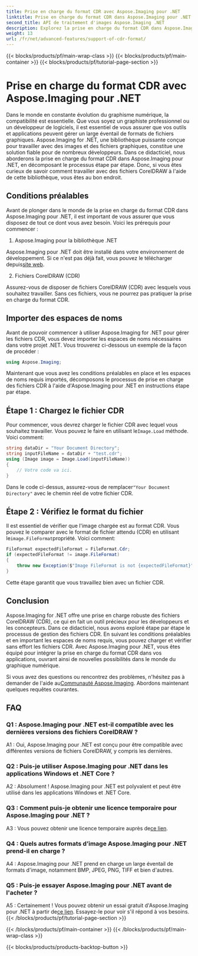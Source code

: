 ```yaml
---
title: Prise en charge du format CDR avec Aspose.Imaging pour .NET
linktitle: Prise en charge du format CDR dans Aspose.Imaging pour .NET
second_title: API de traitement d'images Aspose.Imaging .NET
description: Explorez la prise en charge du format CDR dans Aspose.Imaging pour .NET. Guide étape par étape pour charger et vérifier les fichiers CorelDRAW. Parfait pour les développeurs et les concepteurs.
weight: 13
url: /fr/net/advanced-features/support-of-cdr-format/
---
```


{{< blocks/products/pf/main-wrap-class >}}
{{< blocks/products/pf/main-container >}}
{{< blocks/products/pf/tutorial-page-section >}}

# Prise en charge du format CDR avec Aspose.Imaging pour .NET

Dans le monde en constante évolution du graphisme numérique, la compatibilité est essentielle. Que vous soyez un graphiste professionnel ou un développeur de logiciels, il est essentiel de vous assurer que vos outils et applications peuvent gérer un large éventail de formats de fichiers graphiques. Aspose.Imaging for .NET, une bibliothèque puissante conçue pour travailler avec des images et des fichiers graphiques, constitue une solution fiable pour de nombreux développeurs. Dans ce didacticiel, nous aborderons la prise en charge du format CDR dans Aspose.Imaging pour .NET, en décomposant le processus étape par étape. Donc, si vous êtes curieux de savoir comment travailler avec des fichiers CorelDRAW à l'aide de cette bibliothèque, vous êtes au bon endroit.

## Conditions préalables

Avant de plonger dans le monde de la prise en charge du format CDR dans Aspose.Imaging pour .NET, il est important de vous assurer que vous disposez de tout ce dont vous avez besoin. Voici les prérequis pour commencer :

1. Aspose.Imaging pour la bibliothèque .NET

 Aspose.Imaging pour .NET doit être installé dans votre environnement de développement. Si ce n'est pas déjà fait, vous pouvez le télécharger depuis[site web](https://releases.aspose.com/imaging/net/).

2. Fichiers CorelDRAW (CDR)

Assurez-vous de disposer de fichiers CorelDRAW (CDR) avec lesquels vous souhaitez travailler. Sans ces fichiers, vous ne pourrez pas pratiquer la prise en charge du format CDR.

## Importer des espaces de noms

Avant de pouvoir commencer à utiliser Aspose.Imaging for .NET pour gérer les fichiers CDR, vous devez importer les espaces de noms nécessaires dans votre projet .NET. Vous trouverez ci-dessous un exemple de la façon de procéder :

```csharp
using Aspose.Imaging;
```

Maintenant que vous avez les conditions préalables en place et les espaces de noms requis importés, décomposons le processus de prise en charge des fichiers CDR à l'aide d'Aspose.Imaging pour .NET en instructions étape par étape.

## Étape 1 : Chargez le fichier CDR

 Pour commencer, vous devrez charger le fichier CDR avec lequel vous souhaitez travailler. Vous pouvez le faire en utilisant le`Image.Load` méthode. Voici comment:

```csharp
string dataDir = "Your Document Directory";
string inputFileName = dataDir + "test.cdr";
using (Image image = Image.Load(inputFileName))
{
    // Votre code va ici.
}
```

 Dans le code ci-dessus, assurez-vous de remplacer`"Your Document Directory"` avec le chemin réel de votre fichier CDR.

## Étape 2 : Vérifiez le format du fichier

 Il est essentiel de vérifier que l'image chargée est au format CDR. Vous pouvez le comparer avec le format de fichier attendu (CDR) en utilisant le`image.FileFormat`propriété. Voici comment:

```csharp
FileFormat expectedFileFormat = FileFormat.Cdr;
if (expectedFileFormat != image.FileFormat)
{
    throw new Exception($"Image FileFormat is not {expectedFileFormat}");
}
```

Cette étape garantit que vous travaillez bien avec un fichier CDR.

## Conclusion

Aspose.Imaging for .NET offre une prise en charge robuste des fichiers CorelDRAW (CDR), ce qui en fait un outil précieux pour les développeurs et les concepteurs. Dans ce didacticiel, nous avons exploré étape par étape le processus de gestion des fichiers CDR. En suivant les conditions préalables et en important les espaces de noms requis, vous pouvez charger et vérifier sans effort les fichiers CDR. Avec Aspose.Imaging pour .NET, vous êtes équipé pour intégrer la prise en charge du format CDR dans vos applications, ouvrant ainsi de nouvelles possibilités dans le monde du graphique numérique.

 Si vous avez des questions ou rencontrez des problèmes, n'hésitez pas à demander de l'aide au[Communauté Aspose.Imaging](https://forum.aspose.com/). Abordons maintenant quelques requêtes courantes.

## FAQ

### Q1 : Aspose.Imaging pour .NET est-il compatible avec les dernières versions des fichiers CorelDRAW ?

A1 : Oui, Aspose.Imaging pour .NET est conçu pour être compatible avec différentes versions de fichiers CorelDRAW, y compris les dernières.

### Q2 : Puis-je utiliser Aspose.Imaging pour .NET dans les applications Windows et .NET Core ?

A2 : Absolument ! Aspose.Imaging pour .NET est polyvalent et peut être utilisé dans les applications Windows et .NET Core.

### Q3 : Comment puis-je obtenir une licence temporaire pour Aspose.Imaging pour .NET ?

 A3 : Vous pouvez obtenir une licence temporaire auprès de[ce lien](https://purchase.aspose.com/temporary-license/).

### Q4 : Quels autres formats d’image Aspose.Imaging pour .NET prend-il en charge ?

A4 : Aspose.Imaging pour .NET prend en charge un large éventail de formats d'image, notamment BMP, JPEG, PNG, TIFF et bien d'autres.

### Q5 : Puis-je essayer Aspose.Imaging pour .NET avant de l'acheter ?

 A5 : Certainement ! Vous pouvez obtenir un essai gratuit d'Aspose.Imaging pour .NET à partir de[ce lien](https://releases.aspose.com/). Essayez-le pour voir s'il répond à vos besoins.
{{< /blocks/products/pf/tutorial-page-section >}}

{{< /blocks/products/pf/main-container >}}
{{< /blocks/products/pf/main-wrap-class >}}

{{< blocks/products/products-backtop-button >}}
